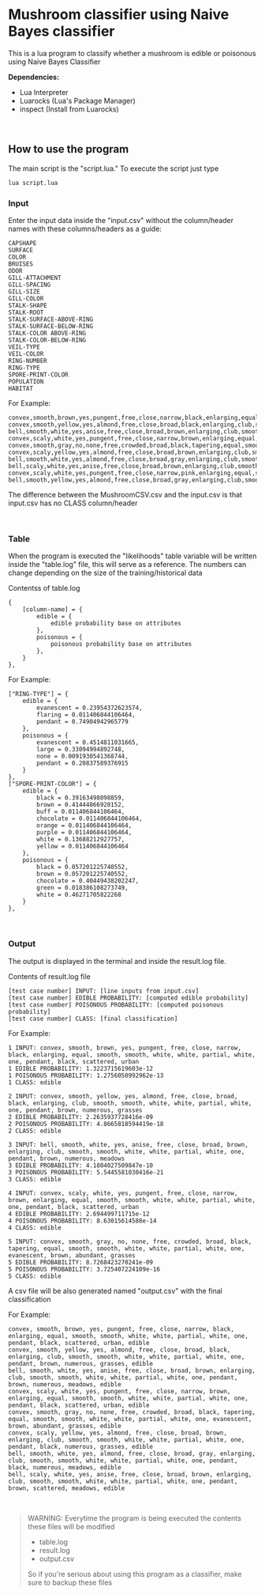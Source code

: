 # Mushroom classifier using Naive Bayes classifier

This is a lua program to classify whether a mushroom is edible or poisonous using
Naive Bayes Classifier

**Dependencies:**

* Lua Interpreter
* Luarocks (Lua's Package Manager)
* inspect (Install from Luarocks)

<br>

## How to use the program

The main script is the "script.lua." To execute the script just type

```bash
lua script.lua
```

### Input

Enter the input data inside the "input.csv" without the column/header names
with these columns/headers as a guide:

```csv
CAPSHAPE
SURFACE
COLOR
BRUISES
ODOR
GILL-ATTACHMENT
GILL-SPACING
GILL-SIZE
GILL-COLOR
STALK-SHAPE
STALK-ROOT
STALK-SURFACE-ABOVE-RING
STALK-SURFACE-BELOW-RING
STALK-COLOR ABOVE-RING
STALK-COLOR-BELOW-RING
VEIL-TYPE
VEIL-COLOR
RING-NUMBER
RING-TYPE
SPORE-PRINT-COLOR
POPULATION
HABITAT
```

For Example:

```csv
convex,smooth,brown,yes,pungent,free,close,narrow,black,enlarging,equal,smooth,smooth,white,white,partial,white,one,pendant,black,scattered,urban
convex,smooth,yellow,yes,almond,free,close,broad,black,enlarging,club,smooth,smooth,white,white,partial,white,one,pendant,brown,numerous,grasses
bell,smooth,white,yes,anise,free,close,broad,brown,enlarging,club,smooth,smooth,white,white,partial,white,one,pendant,brown,numerous,meadows
convex,scaly,white,yes,pungent,free,close,narrow,brown,enlarging,equal,smooth,smooth,white,white,partial,white,one,pendant,black,scattered,urban
convex,smooth,gray,no,none,free,crowded,broad,black,tapering,equal,smooth,smooth,white,white,partial,white,one,evanescent,brown,abundant,grasses
convex,scaly,yellow,yes,almond,free,close,broad,brown,enlarging,club,smooth,smooth,white,white,partial,white,one,pendant,black,numerous,grasses
bell,smooth,white,yes,almond,free,close,broad,gray,enlarging,club,smooth,smooth,white,white,partial,white,one,pendant,black,numerous,meadows
bell,scaly,white,yes,anise,free,close,broad,brown,enlarging,club,smooth,smooth,white,white,partial,white,one,pendant,brown,scattered,meadows
convex,scaly,white,yes,pungent,free,close,narrow,pink,enlarging,equal,smooth,smooth,white,white,partial,white,one,pendant,black,several,grasses
bell,smooth,yellow,yes,almond,free,close,broad,gray,enlarging,club,smooth,smooth,white,white,partial,white,one,pendant,black,scattered,meadows
```

The difference between the MushroomCSV.csv and the input.csv is that input.csv has
no CLASS column/header

<br>

### Table

When the program is executed the "likelihoods" table variable will be written inside the
"table.log" file, this will serve as a reference. The numbers can change depending on the
size of the training/historical data

Contentss of table.log
```log
{
    [column-name] = {
        edible = {
            edible probability base on attributes
        },
        poisonous = {
            poisonous probability base on attributes
        },
    }
},
```

For Example:
```log
["RING-TYPE"] = {
    edible = {
        evanescent = 0.23954372623574,
        flaring = 0.011406844106464,
        pendant = 0.74904942965779
    },
    poisonous = {
        evanescent = 0.4514811031665,
        large = 0.33094994892748,
        none = 0.0091930541368744,
        pendant = 0.20837589376915
    }
},
["SPORE-PRINT-COLOR"] = {
    edible = {
        black = 0.39163498098859,
        brown = 0.41444866920152,
        buff = 0.011406844106464,
        chocolate = 0.011406844106464,
        orange = 0.011406844106464,
        purple = 0.011406844106464,
        white = 0.13688212927757,
        yellow = 0.011406844106464
    },
    poisonous = {
        black = 0.057201225740552,
        brown = 0.057201225740552,
        chocolate = 0.40449438202247,
        green = 0.018386108273749,
        white = 0.46271705822268
    }
},
```

<br>

### Output

The output is displayed in the terminal and inside the result.log file.

Contents of result.log file
```blog
[test case number] INPUT: [line inputs from input.csv]
[test case number] EDIBLE PROBABILITY: [computed edible probability]
[test case number] POISONOUS PROBABILITY: [computed poisonous probability]
[test case number] CLASS: [final classification]
```

For Example:
```log
1 INPUT: convex, smooth, brown, yes, pungent, free, close, narrow, black, enlarging, equal, smooth, smooth, white, white, partial, white, one, pendant, black, scattered, urban
1 EDIBLE PROBABILITY: 1.3223715619603e-12
1 POISONOUS PROBABILITY: 1.2756050992962e-13
1 CLASS: edible

2 INPUT: convex, smooth, yellow, yes, almond, free, close, broad, black, enlarging, club, smooth, smooth, white, white, partial, white, one, pendant, brown, numerous, grasses
2 EDIBLE PROBABILITY: 2.2635937728416e-09
2 POISONOUS PROBABILITY: 4.8665818594419e-18
2 CLASS: edible

3 INPUT: bell, smooth, white, yes, anise, free, close, broad, brown, enlarging, club, smooth, smooth, white, white, partial, white, one, pendant, brown, numerous, meadows
3 EDIBLE PROBABILITY: 4.1804027509847e-10
3 POISONOUS PROBABILITY: 5.5445581030416e-21
3 CLASS: edible

4 INPUT: convex, scaly, white, yes, pungent, free, close, narrow, brown, enlarging, equal, smooth, smooth, white, white, partial, white, one, pendant, black, scattered, urban
4 EDIBLE PROBABILITY: 2.694499711715e-12
4 POISONOUS PROBABILITY: 8.63015614588e-14
4 CLASS: edible

5 INPUT: convex, smooth, gray, no, none, free, crowded, broad, black, tapering, equal, smooth, smooth, white, white, partial, white, one, evanescent, brown, abundant, grasses
5 EDIBLE PROBABILITY: 8.7268423270241e-09
5 POISONOUS PROBABILITY: 3.725407224109e-16
5 CLASS: edible
```

A csv file will be also generated named "output.csv" with the final classification

For Example:
```csv
convex, smooth, brown, yes, pungent, free, close, narrow, black, enlarging, equal, smooth, smooth, white, white, partial, white, one, pendant, black, scattered, urban, edible
convex, smooth, yellow, yes, almond, free, close, broad, black, enlarging, club, smooth, smooth, white, white, partial, white, one, pendant, brown, numerous, grasses, edible
bell, smooth, white, yes, anise, free, close, broad, brown, enlarging, club, smooth, smooth, white, white, partial, white, one, pendant, brown, numerous, meadows, edible
convex, scaly, white, yes, pungent, free, close, narrow, brown, enlarging, equal, smooth, smooth, white, white, partial, white, one, pendant, black, scattered, urban, edible
convex, smooth, gray, no, none, free, crowded, broad, black, tapering, equal, smooth, smooth, white, white, partial, white, one, evanescent, brown, abundant, grasses, edible
convex, scaly, yellow, yes, almond, free, close, broad, brown, enlarging, club, smooth, smooth, white, white, partial, white, one, pendant, black, numerous, grasses, edible
bell, smooth, white, yes, almond, free, close, broad, gray, enlarging, club, smooth, smooth, white, white, partial, white, one, pendant, black, numerous, meadows, edible
bell, scaly, white, yes, anise, free, close, broad, brown, enlarging, club, smooth, smooth, white, white, partial, white, one, pendant, brown, scattered, meadows, edible
```

<br>

> WARNING:
> Everytime the program is being executed the contents these files will be modified
> * table.log
> * result.log
> * output.csv
>
> So if you're serious about using this program as a classifier, make sure to backup these files

